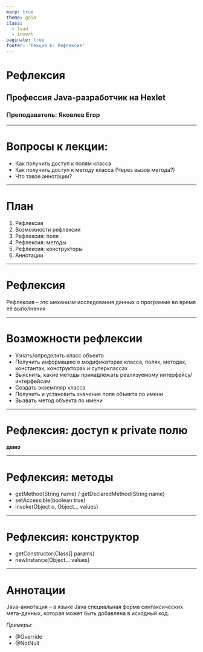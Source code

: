 ```yaml
---
marp: true
theme: gaia
class:
  - lead
  - invert
paginate: true
footer: 'Лекция 6: Рефлексия'
---
```


# Рефлексия
## Профессия Java-разработчик на Hexlet
### Преподаватель: Яковлев Егор
<!-- _color: white -->
<!-- _color: white -->

---

# Вопросы к лекции:

* Как получить доступ к полям класса
* Как получить доступ к методу класса (Через вызов метода?)
* Что такое аннотации?

---

# План

1. Рефлексия
2. Возможности рефлексии
3. Рефлексия: поля
4. Рефлексия: методы
5. Рефлексия: конструкторы
6. Аннотации

---

# Рефлексия

Рефлексия – это механизм исследования данных о программе во время её выполнения

---

# Возможности рефлексии

* Узнать/определить класс объекта
* Получить информацию о модификаторах класса, полях, методах, константах, конструкторах и суперклассах
* Выяснить, какие методы принадлежать реализуемому интерфейсу/интерфейсам
* Создать экземпляр класса
* Получить и установить значение поля объекта по имени
* Вызвать метод объекта по имени

---

# Рефлексия: доступ к private полю

**демо**

---

# Рефлексия: методы

* getMethod(String name) / getDeclaredMethod(String name)
* setAccessible(boolean true)
* invoke(Object o, Object... values)

---

# Рефлексия: конструктор

* getConstructor(Class[] params)
* newInstance(Object... values)

---

# Аннотации

Java-аннотация – в языке Java специальная форма синтаксических мета-данных, которая может быть добавлена в исходный код.

*Примеры:*

* @Override
* @NotNull
